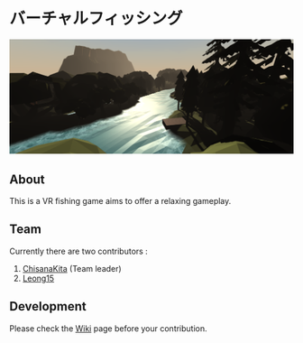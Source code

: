 # バーチャルフィッシング

![CoverImg](https://github.com/ChisanaKita/FYP/blob/master/Assets/src/Img/Level1.png)

## About
This is a VR fishing game aims to offer a relaxing gameplay.

## Team
Currently there are two contributors : 
1. [ChisanaKita](https://github.com/ChisanaKita) (Team leader)
2. [Leong15](https://github.com/Leong15)

## Development
Please check the [Wiki](https://github.com/ChisanaKita/FYP/wiki) page before your contribution.
